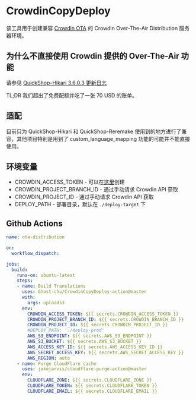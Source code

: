 # CrowdinCopyDeploy

该工具用于创建兼容 [Crowdin OTA](https://github.com/Ghost-chu/CrowdinOTA) 的 Crowdin Over-The-Air Distribution 服务器环境。  

## 为什么不直接使用 Crowdin 提供的 Over-The-Air 功能

请参见 [QuickShop-Hikari 3.6.0.3 更新日志](https://github.com/Ghost-chu/QuickShop-Hikari/releases/tag/3.6.0.3)

TL;DR 我们超出了免费配额并吃了一张 70 USD 的账单。

## 适配

目前只为 QuickShop-Hikari 和 QuickShop-Reremake 使用到的地方进行了兼容，其他项目特别是用到了 custom_language_mapping 功能的可能并不能直接使用。

## 环境变量

* CROWDIN_ACCESS_TOKEN - 可以在[这里](https://crowdin.com/settings#api-key)创建
* CROWDIN_PROJECT_BRANCH_ID - 通过手动请求 Crowdin API 获取
* CROWDIN_PROJECT_ID - 通过手动请求 Crowdin API 获取
* DEPLOY_PATH - 部署目录，默认在 `./deploy-target` 下

## Github Actions

```yaml
name: ota-distribution

on:
  workflow_dispatch:

jobs:
  build:
    runs-on: ubuntu-latest
    steps:
    - name: Build Translations
      uses: Ghost-chu/CrowdinCopyDeploy-action@master
      with:
        args: uploads3
      env:
        CROWDIN_ACCESS_TOKEN: ${{ secrets.CROWDIN_ACCESS_TOKEN }}
        CROWDIN_PROJECT_BRANCH_ID: ${{ secrets.CROWDIN_BRANCH_ID }}
        CROWDIN_PROJECT_ID: ${{ secrets.CROWDIN_PROJECT_ID }}
        #DEPLOY_PATH: './deploy-prod'
        AWS_S3_ENDPOINT: ${{ secrets.AWS_S3_ENDPOINT }}
        AWS_S3_BUCKET: ${{ secrets.AWS_S3_BUCKET }}
        AWS_ACCESS_KEY_ID: ${{ secrets.AWS_ACCESS_KEY_ID }}
        AWS_SECRET_ACCESS_KEY: ${{ secrets.AWS_SECRET_ACCESS_KEY }}
        AWS_REGION: auto
    - name: Purge CloudFlare cache
      uses: jakejarvis/cloudflare-purge-action@master
      env:
        CLOUDFLARE_ZONE: ${{ secrets.CLOUDFLARE_ZONE }}
        CLOUDFLARE_TOKEN: ${{ secrets.CLOUDFLARE_TOKEN }}
        CLOUDFLARE_EMAIL: ${{ secrets.CLOUDFLARE_EMAIL }}

```
